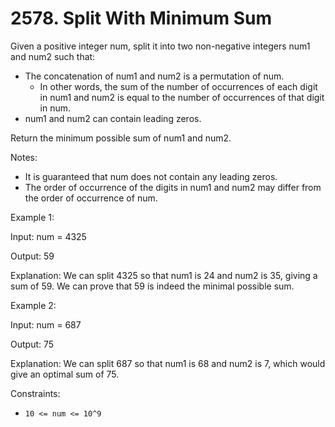 # 2578. Split With Minimum Sum

Given a positive integer num, split it into two non-negative integers num1 and num2 such that:

- The concatenation of num1 and num2 is a permutation of num.
    - In other words, the sum of the number of occurrences of each digit in num1 and num2 is equal to the number of
      occurrences of that digit in num.
- num1 and num2 can contain leading zeros.

Return the minimum possible sum of num1 and num2.

Notes:

- It is guaranteed that num does not contain any leading zeros.
- The order of occurrence of the digits in num1 and num2 may differ from the order of occurrence of num.

Example 1:

Input: num = 4325

Output: 59

Explanation: We can split 4325 so that num1 is 24 and num2 is 35, giving a sum of 59. We can prove that 59 is indeed the
minimal possible sum.

Example 2:

Input: num = 687

Output: 75

Explanation: We can split 687 so that num1 is 68 and num2 is 7, which would give an optimal sum of 75.

Constraints:

- `10 <= num <= 10^9`

